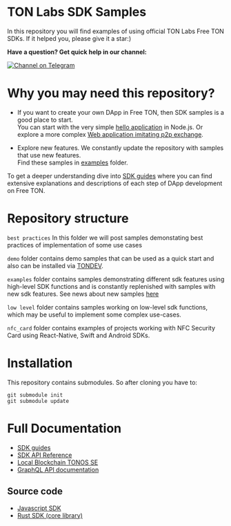 # TON Labs SDK Samples

In this repository you will find examples of using official TON Labs Free TON SDKs.
If it helped you, please give it a star:)


**Have a question? Get quick help in our channel:**

[![Channel on Telegram](https://img.shields.io/badge/chat-on%20telegram-9cf.svg)](https://t.me/ton_sdk) 

# Why you may need this repository?

- If you want to create your own DApp in Free TON, then SDK samples is a good place to start.  
  You can start with the very simple [hello application](/demo/hello) in Node.js.
  Or explore a more complex [Web application imitating p2p exchange](/demo/simple-web-app).

- Explore new features. 
  We constantly update the repository with samples that use new features.   
  Find these samples in [examples](/examples) folder.

To get a deeper understanding dive into [SDK guides](https://docs.ton.dev/86757ecb2/p/783f9d-about-sdk) where you can find extensive explanations and descriptions of each step of DApp development on Free TON.

# Repository structure
`best practices` In this folder we will post samples demonstating best practices of implementation of some use cases

`demo` folder contains demo samples that can be used as a quick start and also can be installed via [TONDEV](https://github.com/tonlabs/tondev).

`examples` folder contains samples demonstrating different sdk features using high-level SDK functions and is constantly replenished with samples with new sdk features. 
See news about new samples [here](https://docs.ton.dev/86757ecb2/p/6553fc-api-and-sdk)

`low level` folder contains samples working on low-level sdk functions, which may be useful to implement some complex use-cases.

`nfc_card` folder contains examples of projects working with NFC Security Card using React-Native, Swift and Android SDKs.

# Installation

This repository contains submodules. So after cloning you have to:

```shell
git submodule init
git submodule update
```

# Full Documentation 
* [SDK guides](https://docs.ton.dev/86757ecb2/p/783f9d-about-sdk)
* [SDK API Reference](https://github.com/tonlabs/TON-SDK/blob/master/docs/modules.md)
* [Local Blockchain TONOS SE](https://docs.ton.dev/86757ecb2/p/19d886-ton-os-se)
* [GraphQL API documentation](https://docs.ton.dev/86757ecb2/p/793337-ton-os-api)

## Source code
* [Javascript SDK](http://github.com/tonlabs/ton-client-js "JS common library")
* [Rust SDK (core library)](https://github.com/tonlabs/ton-sdk "SDK Core library")
